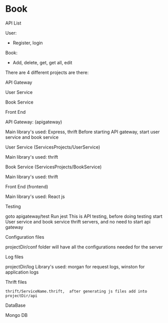 # Book
API List

User:

   - Register, login
   
   
Book:

   - Add, delete, get, get all, edit
 
 
There are 4 different projects are there:

  API Gateway 
  
  User Service
  
  Book Service
  
  Front End
  
  
  
API Gateway: (apigateway)

  Main library's used: Express, thrift
  Before starting API gateway, start user service and book service
  
  
  
User Service (ServicesProjects/UserService)

   Main library's used: thrift



Book Service (ServicesProjects/BookService)

   Main library's used: thrift
 
 
 
Front End (frontend)

 Main library's used: React js
 
 
 
Testing

  goto apigateway/test
  Run jest
  This is API testing, before doing testing start User service and book service thrift servers, and no need to start api gateway



Configuration files

  projectDir/conf folder will have all the configurations needed for the server
 
 
 
Log files

  projectDir/log
  Library's used: morgan for request logs, winston for application logs
  
  
  
 Thrift files
 
    thrift/ServiceName.thrift,  after generating js files add into projectDir/api
 
 
 
 DataBase
 
  Mongo DB
  

